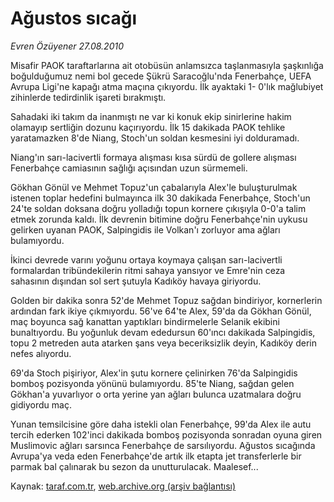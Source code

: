 # Ağustos sıcağı

*Evren Özüyener 27.08.2010*

<div class="yazi"><p>Misafir PAOK taraftarlarına ait otobüsün anlamsızca taşlanmasıyla şaşkınlığa boğulduğumuz nemi bol gecede Şükrü Saracoğlu'nda Fenerbahçe, UEFA Avrupa Ligi'ne kapağı atma maçına çıkıyordu. İlk ayaktaki 1- 0'lık mağlubiyet zihinlerde tedirdinlik işareti bırakmıştı.</p>
<p>Sahadaki iki takım da inanmıştı ne var ki konuk ekip sinirlerine hakim olamayıp sertliğin dozunu kaçırıyordu. İlk 15 dakikada PAOK tehlike yaratamazken 8'de Niang, Stoch'un soldan kesmesini iyi dolduramadı.</p>
<p>Niang'ın sarı-lacivertli formaya alışması kısa sürdü de gollere alışması Fenerbahçe camiasının sağlığı açısından uzun sürmemeli.</p>
<p>Gökhan Gönül ve Mehmet Topuz'un çabalarıyla Alex'le buluşturulmak istenen toplar hedefini bulmayınca ilk 30 dakikada Fenerbahçe, Stoch'un 24'te soldan doksana doğru yolladığı topun kornere çıkışıyla 0-0'a talim etmek zorunda kaldı. İlk devrenin bitimine doğru Fenerbahçe'nin uykusu gelirken uyanan PAOK, Salpingidis ile Volkan'ı zorluyor ama ağları bulamıyordu.</p>
<p>İkinci devrede varını yoğunu ortaya koymaya çalışan sarı-lacivertli formalardan tribündekilerin ritmi sahaya yansıyor ve Emre'nin ceza sahasının dışından sol sert şutuyla Kadıköy havaya giriyordu.</p>
<p>Golden bir dakika sonra 52'de Mehmet Topuz sağdan bindiriyor, kornerlerin ardından fark ikiye çıkmıyordu. 56've 64'te Alex, 59'da da Gökhan Gönül, maç boyunca sağ kanattan yaptıkları bindirmelerle Selanik ekibini bunaltıyordu. Bu yoğunluk devam ededursun 60'ıncı dakikada Salpingidis, topu 2 metreden auta atarken şans veya beceriksizlik deyin, Kadıköy derin nefes alıyordu.</p>
<p>69'da Stoch pişiriyor, Alex'in şutu kornere çelinirken 76'da Salpingidis bomboş pozisyonda yönünü bulamıyordu. 85'te Niang, sağdan gelen Gökhan'a yuvarlıyor o orta yerine yan ağları bulunca uzatmalara doğru gidiyordu maç.</p>
<p>Yunan temsilcisine göre daha istekli olan Fenerbahçe, 99'da Alex ile autu tercih ederken 102'inci dakikada bomboş pozisyonda sonradan oyuna giren Muslimovic ağları sarsınca Fenerbahçe de sarsılıyordu. Ağustos sıcağında Avrupa'ya veda eden Fenerbahçe'de artık ilk etapta jet transferlerle bir parmak bal çalınarak bu sezon da unutturulacak. Maalesef...</p></div>

Kaynak: [taraf.com.tr](http://www.taraf.com.tr:80/evren-ozuyener/makale-agustos-sicagi.htm), [web.archive.org (arşiv bağlantısı)](http://web.archive.org/web/20100828193113/http://www.taraf.com.tr:80/evren-ozuyener/makale-agustos-sicagi.htm)
